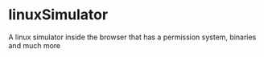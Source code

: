 # linuxSimulator
A linux simulator inside the browser that has a permission system, binaries and much more
